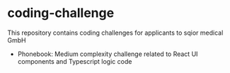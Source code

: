 # coding-challenge

This repository contains coding challenges for applicants to sqior medical GmbH
* Phonebook: Medium complexity challenge related to React UI components and Typescript logic code
